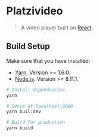 # Platzivideo

> A video player built on [React](https://reactjs.org/).

## Build Setup
Make sure that you have installed:
- [Yarn](https://yarnpkg.com/en/docs/install#debian-stable). Version >= 1.6.0.
- [Node.js](https://nodejs.org/). Version >= 8.11.1.

``` bash
# Install dependencies
yarn

# Serve at localhost:9000
yarn buil:dev

# Build for production
yarn build
